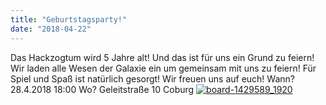 ```yaml
---
title: "Geburtstagsparty!"
date: "2018-04-22"
---
```


Das Hackzogtum wird 5 Jahre alt! Und das ist für uns ein Grund zu feiern! Wir laden alle Wesen der Galaxie ein um gemeinsam mit uns zu feiern! Für Spiel und Spaß ist natürlich gesorgt! Wir freuen uns auf euch! Wann? 28.4.2018 18:00 Wo? Geleitstraße 10 Coburg [![board-1429589_1920](../images/board-1429589_1920.jpg)](https://hackzogtum-coburg.de/wp-content/uploads/2018/04/board-1429589_1920.jpg)
